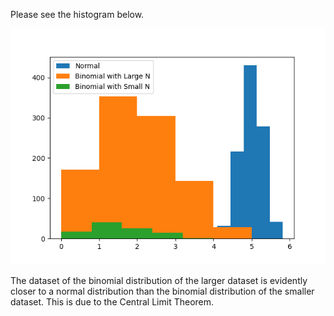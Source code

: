 Please see the histogram below.

![Alt text](Hist_bin_nor.png)

The dataset of the binomial distribution of the larger dataset is evidently closer to a normal distribution than the binomial distribution of the smaller dataset. This is due to the Central Limit Theorem.


